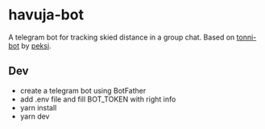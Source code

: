 # havuja-bot

A telegram bot for tracking skied distance in a group chat. Based on [tonni-bot](https://github.com/peksi/tonni-bot) by [peksi](https://github.com/peksi).

## Dev

-   create a telegram bot using BotFather
-   add .env file and fill BOT_TOKEN with right info
-   yarn install
-   yarn dev
